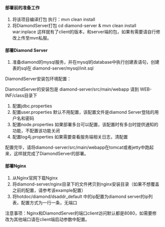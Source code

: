 #### 部署前的准备工作
1. 将该项目编译打包 执行：mvn clean install
2. 将DiamondServer打包 cd diamond-server & mvn clean install war:inplace
这样就有了client的版本，和server端的包，如果有需要请自行修改上传至mvn私服。

#### 部署Diamond Server
1. 准备diamond的mysql服务，并在mysql的database中执行创建表语句，创建表的sql在 diamond-server/mysql/init.sql

DiamondServer安装包环境配置：

DiamondServer的安装包是 diamond-server/src/main/webapp 请到 WEB-INF/class目录下
1. 配置jdbc.properties
2. 配置user.properties 默认不用配置，该配置文件是diamond Server登陆的用户名和密码
3. 配置node.properties 如果部署多台可以配置，该配置时有多台时提供通知的功能，不配置该功能关闭
4. 配置log4j.properties 如果需要查看服务端相关日志，清配置

配置完毕，请将diamond-server/src/main/webapp在tomcat或者jetty中跑起来，这样就完成了DiamondServer的部署。

#### 部署Nginx
1. 从Nginx官网下载Nginx
2. 将diamond-server/nginx目录下的文件拷贝到nginx安装目录（如果不想覆盖之前的配置，请参考该example配置）
3. 将hotdoc/diamond/dsaddr_default 中的ip配置为diamond server的ip列表，配置方式为一行一条，无端口

注意事项：Nginx和DiamondServer的端口client访问默认都是8080，如需要修改为其他端口请在client端启动参数中配置。

